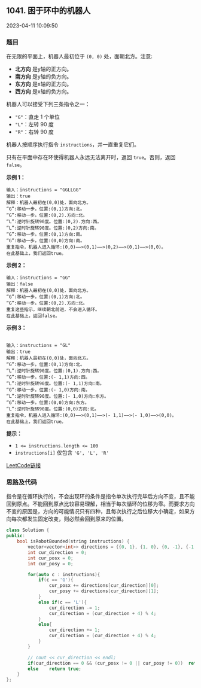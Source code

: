 ## 1041. 困于环中的机器人

2023-04-11 10:09:50

### 题目

在无限的平面上，机器人最初位于 ``(0, 0)`` 处，面朝北方。注意:


- **北方向** 是y轴的正方向。
- **南方向** 是y轴的负方向。
- **东方向** 是x轴的正方向。
- **西方向** 是x轴的负方向。


机器人可以接受下列三条指令之一：


- ``"G"``：直走 1 个单位
- ``"L"``：左转 90 度
- ``"R"``：右转 90 度


机器人按顺序执行指令 ``instructions``，并一直重复它们。

只有在平面中存在环使得机器人永远无法离开时，返回 ``true``。否则，返回 ``false``。

 

**示例 1：**

```
输入：instructions = "GGLLGG"
输出：true
解释：机器人最初在(0,0)处，面向北方。
“G”:移动一步。位置:(0,1)方向:北。
“G”:移动一步。位置:(0,2).方向:北。
“L”:逆时针旋转90度。位置:(0,2).方向:西。
“L”:逆时针旋转90度。位置:(0,2)方向:南。
“G”:移动一步。位置:(0,1)方向:南。
“G”:移动一步。位置:(0,0)方向:南。
重复指令，机器人进入循环:(0,0)——>(0,1)——>(0,2)——>(0,1)——>(0,0)。
在此基础上，我们返回true。
```

**示例 2：**

```
输入：instructions = "GG"
输出：false
解释：机器人最初在(0,0)处，面向北方。
“G”:移动一步。位置:(0,1)方向:北。
“G”:移动一步。位置:(0,2).方向:北。
重复这些指示，继续朝北前进，不会进入循环。
在此基础上，返回false。
```

**示例 3：**

```

输入：instructions = "GL"
输出：true
解释：机器人最初在(0,0)处，面向北方。
“G”:移动一步。位置:(0,1)方向:北。
“L”:逆时针旋转90度。位置:(0,1).方向:西。
“G”:移动一步。位置:(- 1,1)方向:西。
“L”:逆时针旋转90度。位置:(- 1,1)方向:南。
“G”:移动一步。位置:(- 1,0)方向:南。
“L”:逆时针旋转90度。位置:(- 1,0)方向:东方。
“G”:移动一步。位置:(0,0)方向:东方。
“L”:逆时针旋转90度。位置:(0,0)方向:北。
重复指令，机器人进入循环:(0,0)——>(0,1)——>(- 1,1)——>(- 1,0)——>(0,0)。
在此基础上，我们返回true。
```

 

**提示：**


- ``1 <= instructions.length <= 100``
- ``instructions[i]`` 仅包含 ``'G', 'L', 'R'``



[LeetCode链接](https://leetcode-cn.com/problems/robot-bounded-in-circle/)

### 思路及代码

指令是在循环执行的，不会出现环的条件是指令单次执行完毕后方向不变，且不能回到原点。不能回到原点比较容易理解，相当于每次循环的位移为零。而要求方向不变的原因是，方向的可能情况只有四种，且每次执行之后位移大小确定，如果方向每次都发生固定改变，则必然会回到原来的位置。

```cpp
class Solution {
public:
    bool isRobotBounded(string instructions) {
        vector<vector<int>> directions = {{0, 1}, {1, 0}, {0, -1}, {-1, 0}};
        int cur_direction = 0;
        int cur_posx = 0;
        int cur_posy = 0;

        for(auto c : instructions){
            if(c == 'G'){
                cur_posx += directions[cur_direction][0];
                cur_posy += directions[cur_direction][1];
            }
            else if(c == 'L'){
                cur_direction -= 1;
                cur_direction = (cur_direction + 4) % 4;
            }
            else{
                cur_direction += 1;
                cur_direction = (cur_direction + 4) % 4;
            }
        }

        // cout << cur_direction << endl;
        if(cur_direction == 0 && (cur_posx != 0 || cur_posy != 0))  return false;
        else    return true;
    }
};
```